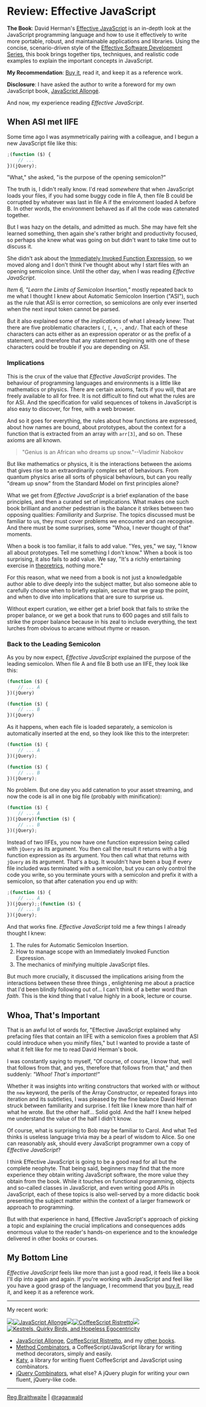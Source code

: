 # Review: Effective JavaScript

**The Book**: David Herman's [Effective JavaScript](http://effectivejs.com) is an in-depth look at the JavaScript programming language and how to use it effectively to write more portable, robust, and maintainable applications and libraries. Using the concise, scenario-driven style of the [Effective Software Development Series](http://www.informit.com/esds), this book brings together tips, techniques, and realistic code examples to explain the important concepts in JavaScript.

**My Recommendation**: [Buy it][buy], read it, and keep it as a reference work.

**Disclosure**: I have asked the author to write a foreword for my own JavaScript book, [JavaScript Allongé](http://leanpub.com/javascript-allonge).

And now, my experience reading *Effective JavaScript*.

## When ASI met IIFE

Some time ago I was asymmetrically pairing with a colleague, and I begun a new JavaScript file like this:

```javascript
;(function ($) {
	// ...
})(jQuery);
```

"What," she asked, "is the purpose of the opening semicolon?"

The truth is, I didn't really know. I'd read *somewhere* that when JavaScript loads your files, if you had  some buggy code in file A, then file B could be corrupted by whatever was last in file A if the environment loaded A before B. In other words, the environment behaved as if all the code was catenated together.

But I was hazy on the details, and admitted as much. She may have felt she learned something, then again she's rather bright and productivity focused, so perhaps she knew what was going on but didn't want to take time out to discuss it.

She didn't ask about the [Immediately Invoked Function Expression][iife], so we moved along and I don't think I've thought about why I start files with an opening semicolon since. Until the other day, when I was reading *Effective JavaScript*.

[iife]: http://www.benalman.com/news/2010/11/immediately-invoked-function-expression/

*Item 6, "Learn the Limits of Semicolon Insertion,"* mostly repeated back to me what I thought I knew about Automatic Semicolon Insertion ("ASI"), such as the rule that ASI is error correction, so semicolons are only ever inserted when the next input token cannot be parsed.

But it also explained some of the *implications* of what I already knew: That there are five problematic characters `(`, `[`, `+`, `-`, and`/`. That each of these characters can acts either as an expression operator or as the prefix of a statement, and therefore that any statement beginning with one of these characters could be trouble if you are depending on ASI.

### Implications

This is the crux of the value that *Effective JavaScript* provides. The behaviour of programming languages and environments is a little like mathematics or physics. There are certain axioms, facts if you will, that are freely available to all for free. It is not difficult to find out what the rules are for ASI. And the specification for valid sequences of tokens in JavaScript is also easy to discover, for free, with a web browser.

And so it goes for everything, the rules about how functions are expressed, about how names are bound, about prototypes, about the context for a function that is extracted from an array  with `arr[3]`, and so on. These axioms are all known.

> "Genius is an African who dreams up snow."--Vladimir Nabokov

But like mathematics or physics, it is the interactions between the axioms that gives rise to an extraordinarily complex set of behaviours. From quantum physics arise all sorts of physical behaviours, but can you really "dream up snow" from the Standard Model on first principles alone?

What we get from *Effective JavaScript* is a brief explanation of the base principles, and then a curated set of implications. What makes one such book brilliant and another pedestrian is the balance it strikes between two opposing qualities: *Familiarity* and *Surprise*.  The topics discussed must be familiar to us, they must cover problems we encounter and can recognise. And there must be some surprises, some "Whoa, I never thought of that" moments.

When a book is too familiar, it fails to add value. "Yes, yes," we say, "I know all about prototypes. Tell me something I don't know." When a book is too surprising, it also fails to add value. We say, "It's a richly entertaining exercise in [theoretrics], nothing more."

[theoretrics]:https://twitter.com/raganwald/status/286670901905342464 "Portmanteau of 'Theory' and 'Theatrics,' a highly entertaining explanation of theory with little practical value."

For this reason, what we need from a book is not just a knowledgable author able to dive deeply into the subject matter, but also someone able to carefully choose when to briefly explain, secure that we grasp the point, and when to dive into implications that are sure to surprise us.

Without expert curation, we either get a brief book that fails to strike the proper balance, or we get a book that runs to 600 pages and still fails to strike the proper balance because in his zeal to include everything, the text lurches from obvious to arcane without rhyme or reason.

### Back to the Leading Semicolon

As you by now expect, *Effective JavaScript* explained the purpose of the leading semicolon. When file A and file B both use an IIFE, they look like this:

```javascript
(function ($) {
	// ... A
})(jQuery)

(function ($) {
	// ... B
})(jQuery)
```

As it happens, when each file is loaded separately, a semicolon is automatically inserted at the end, so they look like this to the interpreter:

```javascript
(function ($) {
	// ... A
})(jQuery);

(function ($) {
	// ... B
})(jQuery);
```

No problem. But one day you add catenation to your asset streaming, and now the code is all in one big file (probably with minification):

```javascript
(function ($) {
	// ... A
})(jQuery)(function ($) {
	// ... B
})(jQuery);
```
Instead of two IIFEs, you now have one function expression being called with `jQuery` as its argument. You then call the result it returns with a big function expression as its argument. You then call what that returns with `jQuery` as its argument. That's a bug. It wouldn't have been a bug if every file included was terminated with a semicolon, but you can only control the code you write, so you terminate yours with a semicolon and prefix it with a semicolon, so that after catenation you end up with:

```javascript
;(function ($) {
	// ... A
})(jQuery);;(function ($) {
	// ... B
})(jQuery);
```

And that works fine. *Effective JavaScript* told me a few things I already thought I knew:

1. The rules for Automatic Semicolon Insertion.
2. How to manage scope with an Immediately Invoked Function Expression.
3. The mechanics of minifying multiple JavaScript files.

But much more crucially, it discussed the implications arising from the interactions between these three things , enlightening me about a practice that I'd been blindly following out of... I can't think of a better word than *faith*. This is the kind thing that I value highly in a book, lecture or course.

## Whoa, That's Important

That is an awful lot of words for, "Effective JavaScript explained why prefacing files that contain an IIFE with a semicolon fixes a problem that ASI could introduce when you minify files," but I wanted to provide a taste of what it felt like for me to read David Herman's book.

I was constantly saying to myself, "Of course, of course, I know that, well that follows from that, and yes, therefore that follows from that," and then suddenly: *"Whoa! That's important!"*

Whether it was insights into writing constructors that worked with or without the `new` keyword, the perils of the Array Constructor, or repeated forays into iteration and its subtleties, I was pleased by the fine balance David Herman struck between familiarity and surprise. I felt like I knew more than half of what he wrote. But the other half... Solid gold. And the half I knew helped me understand the value of the half I didn't know.

Of course, what is surprising to Bob may be familiar to Carol. And what Ted thinks is useless language trivia may be a pearl of wisdom to Alice. So one can reasonably ask, should every JavaScript programmer own a copy of *Effective JavaScript*?

I think Effective JavaScript is going to be a good read for all but the complete neophyte. That being said, beginners may find that the more experience they obtain writing JavaScript software, the more value they obtain from the book. While it touches on functional programming, objects and so-called classes in JavaScript, and even writing good APIs in JavaScript, each of these topics is also well-served by a more didactic book presenting the subject matter within the context of a larger framework or approach to programming.

But with that experience in hand, Effective JavaScript's approach of picking a topic and explaining the crucial implications and consequences adds enormous value to the reader's hands-on experience and to the knowledge delivered in other books or courses.

## My Bottom Line

*Effective JavaScript* feels like more than just a good read, it feels like a book I'll dip into again and again. If you're working with JavaScript and feel like you have a good grasp of the language, I recommend that you [buy it][buy], read it, and keep it as a reference work.

[buy]: http://www.amazon.com/gp/product/0321812182/ref=as_li_ss_tl?ie=UTF8&tag=raganwald001-20&linkCode=as2&camp=1789&creative=390957&creativeASIN=0321812182 "Buy on Amazon.com"
---

My recent work:

![](http://i.minus.com/iL337yTdgFj7.png)[![JavaScript Allonge](http://i.minus.com/iW2E1A8M5UWe6.jpeg)](http://leanpub.com/javascript-allonge "JavaScript Allongé")![](http://i.minus.com/iL337yTdgFj7.png)[![CoffeeScript Ristretto](http://i.minus.com/iMmGxzIZkHSLD.jpeg)](http://leanpub.com/coffeescript-ristretto "CoffeeScript Ristretto")![](http://i.minus.com/iL337yTdgFj7.png)[![Kestrels, Quirky Birds, and Hopeless Egocentricity](http://i.minus.com/ibw1f1ARQ4bhi1.jpeg)](http//leanpub.com/combinators "Kestrels, Quirky Birds, and Hopeless Egocentricity")

* [JavaScript Allonge](http://leanpub.com/javascript-allonge), [CoffeeScript Ristretto](http://leanpub.com/coffeescript-ristretto), and my [other books](http://leanpub.com/u/raganwald).
* [Method Combinators](https://github.com/raganwald/method-combinators), a CoffeeScript/JavaScript library for writing method decorators, simply and easily.
* [Katy](http://github.com/raganwald/Katy), a library for writing fluent CoffeeScript and JavaScript using combinators.
* [jQuery Combinators](http://githiub.com/raganwald/jquery-combinators), what else? A jQuery plugin for writing your own fluent, jQuery-like code. 

---

[Reg Braithwaite](http://braythwayt.com) | [@raganwald](http://twitter.com/raganwald)

